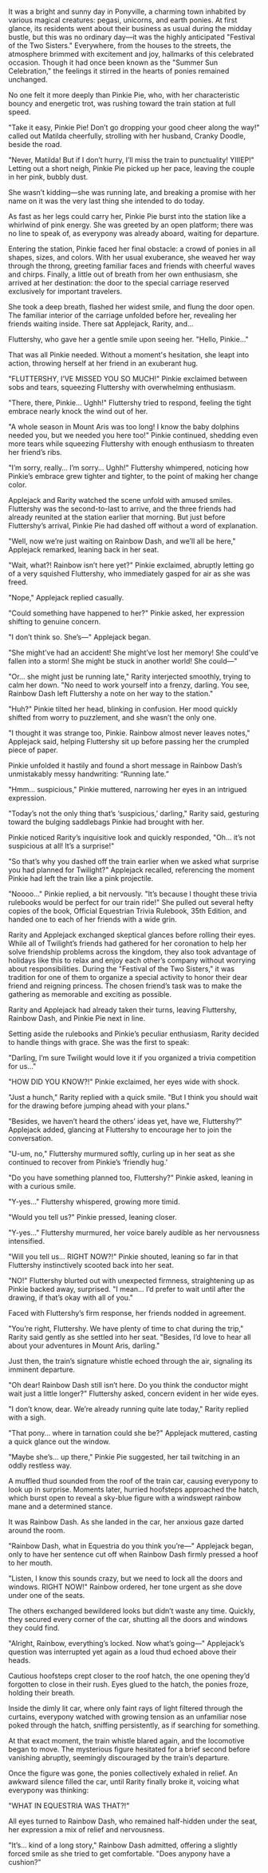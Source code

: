 It was a bright and sunny day in Ponyville, a charming town inhabited by various magical creatures: pegasi, unicorns, and earth ponies. At first glance, its residents went about their business as usual during the midday bustle, but this was no ordinary day—it was the highly anticipated "Festival of the Two Sisters." Everywhere, from the houses to the streets, the atmosphere brimmed with excitement and joy, hallmarks of this celebrated occasion. Though it had once been known as the "Summer Sun Celebration," the feelings it stirred in the hearts of ponies remained unchanged.

No one felt it more deeply than Pinkie Pie, who, with her characteristic bouncy and energetic trot, was rushing toward the train station at full speed.

"Take it easy, Pinkie Pie! Don’t go dropping your good cheer along the way!" called out Matilda cheerfully, strolling with her husband, Cranky Doodle, beside the road.

"Never, Matilda! But if I don’t hurry, I’ll miss the train to punctuality! YIIIEP!" Letting out a short neigh, Pinkie Pie picked up her pace, leaving the couple in her pink, bubbly dust.

She wasn’t kidding—she was running late, and breaking a promise with her name on it was the very last thing she intended to do today.

As fast as her legs could carry her, Pinkie Pie burst into the station like a whirlwind of pink energy. She was greeted by an open platform; there was no line to speak of, as everypony was already aboard, waiting for departure.

Entering the station, Pinkie faced her final obstacle: a crowd of ponies in all shapes, sizes, and colors. With her usual exuberance, she weaved her way through the throng, greeting familiar faces and friends with cheerful waves and chirps. Finally, a little out of breath from her own enthusiasm, she arrived at her destination: the door to the special carriage reserved exclusively for important travelers.

She took a deep breath, flashed her widest smile, and flung the door open. The familiar interior of the carriage unfolded before her, revealing her friends waiting inside. There sat Applejack, Rarity, and…

Fluttershy, who gave her a gentle smile upon seeing her. "Hello, Pinkie..."

That was all Pinkie needed. Without a moment's hesitation, she leapt into action, throwing herself at her friend in an exuberant hug.

"FLUTTERSHY, I’VE MISSED YOU SO MUCH!" Pinkie exclaimed between sobs and tears, squeezing Fluttershy with overwhelming enthusiasm.

"There, there, Pinkie… Ughh!" Fluttershy tried to respond, feeling the tight embrace nearly knock the wind out of her.

"A whole season in Mount Aris was too long! I know the baby dolphins needed you, but we needed you here too!" Pinkie continued, shedding even more tears while squeezing Fluttershy with enough enthusiasm to threaten her friend’s ribs.

"I’m sorry, really… I’m sorry… Ughh!" Fluttershy whimpered, noticing how Pinkie’s embrace grew tighter and tighter, to the point of making her change color.

Applejack and Rarity watched the scene unfold with amused smiles. Fluttershy was the second-to-last to arrive, and the three friends had already reunited at the station earlier that morning. But just before Fluttershy’s arrival, Pinkie Pie had dashed off without a word of explanation.

"Well, now we’re just waiting on Rainbow Dash, and we’ll all be here," Applejack remarked, leaning back in her seat.

"Wait, what?! Rainbow isn’t here yet?" Pinkie exclaimed, abruptly letting go of a very squished Fluttershy, who immediately gasped for air as she was freed.

"Nope," Applejack replied casually.

"Could something have happened to her?" Pinkie asked, her expression shifting to genuine concern.

"I don’t think so. She’s—" Applejack began.

"She might’ve had an accident! She might’ve lost her memory! She could’ve fallen into a storm! She might be stuck in another world! She could—"

"Or… she might just be running late," Rarity interjected smoothly, trying to calm her down. "No need to work yourself into a frenzy, darling. You see, Rainbow Dash left Fluttershy a note on her way to the station."

"Huh?" Pinkie tilted her head, blinking in confusion. Her mood quickly shifted from worry to puzzlement, and she wasn’t the only one.

"I thought it was strange too, Pinkie. Rainbow almost never leaves notes," Applejack said, helping Fluttershy sit up before passing her the crumpled piece of paper.

Pinkie unfolded it hastily and found a short message in Rainbow Dash’s unmistakably messy handwriting: “Running late.”

"Hmm… suspicious," Pinkie muttered, narrowing her eyes in an intrigued expression.

"Today’s not the only thing that’s ‘suspicious,’ darling," Rarity said, gesturing toward the bulging saddlebags Pinkie had brought with her.

Pinkie noticed Rarity’s inquisitive look and quickly responded, "Oh… it’s not suspicious at all! It’s a surprise!"

"So that’s why you dashed off the train earlier when we asked what surprise you had planned for Twilight?" Applejack recalled, referencing the moment Pinkie had left the train like a pink projectile.

"Noooo…" Pinkie replied, a bit nervously. "It’s because I thought these trivia rulebooks would be perfect for our train ride!" She pulled out several hefty copies of the book, Official Equestrian Trivia Rulebook, 35th Edition, and handed one to each of her friends with a wide grin.

Rarity and Applejack exchanged skeptical glances before rolling their eyes. While all of Twilight’s friends had gathered for her coronation to help her solve friendship problems across the kingdom, they also took advantage of holidays like this to relax and enjoy each other’s company without worrying about responsibilities. During the "Festival of the Two Sisters," it was tradition for one of them to organize a special activity to honor their dear friend and reigning princess. The chosen friend’s task was to make the gathering as memorable and exciting as possible.

Rarity and Applejack had already taken their turns, leaving Fluttershy, Rainbow Dash, and Pinkie Pie next in line.

Setting aside the rulebooks and Pinkie’s peculiar enthusiasm, Rarity decided to handle things with grace. She was the first to speak:

"Darling, I’m sure Twilight would love it if you organized a trivia competition for us…"

"HOW DID YOU KNOW?!" Pinkie exclaimed, her eyes wide with shock.

"Just a hunch," Rarity replied with a quick smile. "But I think you should wait for the drawing before jumping ahead with your plans."

"Besides, we haven’t heard the others’ ideas yet, have we, Fluttershy?" Applejack added, glancing at Fluttershy to encourage her to join the conversation.

"U-um, no," Fluttershy murmured softly, curling up in her seat as she continued to recover from Pinkie’s ‘friendly hug.’

"Do you have something planned too, Fluttershy?" Pinkie asked, leaning in with a curious smile.

"Y-yes…" Fluttershy whispered, growing more timid.

"Would you tell us?" Pinkie pressed, leaning closer.

"Y-yes…" Fluttershy murmured, her voice barely audible as her nervousness intensified.

"Will you tell us… RIGHT NOW?!" Pinkie shouted, leaning so far in that Fluttershy instinctively scooted back into her seat.

"NO!" Fluttershy blurted out with unexpected firmness, straightening up as Pinkie backed away, surprised. "I mean… I’d prefer to wait until after the drawing, if that’s okay with all of you."

Faced with Fluttershy’s firm response, her friends nodded in agreement.

"You’re right, Fluttershy. We have plenty of time to chat during the trip," Rarity said gently as she settled into her seat. "Besides, I’d love to hear all about your adventures in Mount Aris, darling."

Just then, the train’s signature whistle echoed through the air, signaling its imminent departure.

"Oh dear! Rainbow Dash still isn’t here. Do you think the conductor might wait just a little longer?" Fluttershy asked, concern evident in her wide eyes.

"I don’t know, dear. We’re already running quite late today," Rarity replied with a sigh.

"That pony… where in tarnation could she be?" Applejack muttered, casting a quick glance out the window.

"Maybe she’s… up there," Pinkie Pie suggested, her tail twitching in an oddly restless way.

A muffled thud sounded from the roof of the train car, causing everypony to look up in surprise. Moments later, hurried hoofsteps approached the hatch, which burst open to reveal a sky-blue figure with a windswept rainbow mane and a determined stance.

It was Rainbow Dash. As she landed in the car, her anxious gaze darted around the room.

"Rainbow Dash, what in Equestria do you think you’re—" Applejack began, only to have her sentence cut off when Rainbow Dash firmly pressed a hoof to her mouth.

"Listen, I know this sounds crazy, but we need to lock all the doors and windows. RIGHT NOW!" Rainbow ordered, her tone urgent as she dove under one of the seats.

The others exchanged bewildered looks but didn’t waste any time. Quickly, they secured every corner of the car, shutting all the doors and windows they could find.

"Alright, Rainbow, everything’s locked. Now what’s going—" Applejack’s question was interrupted yet again as a loud thud echoed above their heads.

Cautious hoofsteps crept closer to the roof hatch, the one opening they’d forgotten to close in their rush. Eyes glued to the hatch, the ponies froze, holding their breath.

Inside the dimly lit car, where only faint rays of light filtered through the curtains, everypony watched with growing tension as an unfamiliar nose poked through the hatch, sniffing persistently, as if searching for something.

At that exact moment, the train whistle blared again, and the locomotive began to move. The mysterious figure hesitated for a brief second before vanishing abruptly, seemingly discouraged by the train’s departure.

Once the figure was gone, the ponies collectively exhaled in relief. An awkward silence filled the car, until Rarity finally broke it, voicing what everypony was thinking:

"WHAT IN EQUESTRIA WAS THAT?!"

All eyes turned to Rainbow Dash, who remained half-hidden under the seat, her expression a mix of relief and nervousness.

"It’s… kind of a long story," Rainbow Dash admitted, offering a slightly forced smile as she tried to get comfortable. "Does anypony have a cushion?"